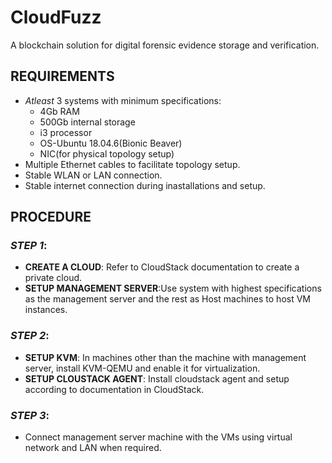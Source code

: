 # CloudFuzz
A blockchain solution for digital forensic evidence storage and verification.

## **REQUIREMENTS**
- *Atleast* 3 systems with minimum specifications:
  + 4Gb RAM
  + 500Gb internal storage
  + i3 processor
  + OS-Ubuntu 18.04.6(Bionic Beaver)
  + NIC(for physical topology setup)
- Multiple Ethernet cables to facilitate topology setup.
- Stable WLAN or LAN connection.
- Stable internet connection during inastallations and setup.

## **PROCEDURE**

### *STEP 1*:
 + **CREATE A CLOUD**: Refer to CloudStack documentation to create a private cloud.
 + **SETUP MANAGEMENT SERVER**:Use system with highest specifications as the management server and the rest as Host machines to host VM instances.

### *STEP 2*:
 + **SETUP KVM**: In machines other than the machine with management server, install KVM-QEMU and enable it for virtualization.
 + **SETUP CLOUSTACK AGENT**: Install cloudstack agent and setup according to documentation in CloudStack.

### *STEP 3*:
 + Connect management server machine with the VMs using virtual network and LAN when required. 
